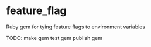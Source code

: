 feature_flag
============

Ruby gem for tying feature flags to environment variables

TODO:
make gem
test gem
publish gem
